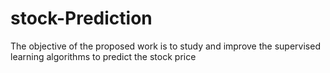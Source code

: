 # stock-Prediction
The objective of the proposed work is to study and improve the supervised learning algorithms to predict the stock price
